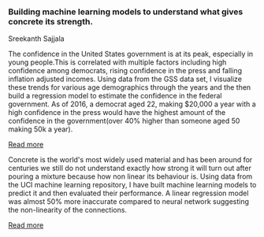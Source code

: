 ### Building machine learning models to understand what gives concrete its strength.

Sreekanth Sajjala


The confidence in the United States government is at its peak, especially in young people.This is correlated with multiple factors including high confidence among democrats, rising confidence in the press and falling inflation adjusted incomes. Using data from the GSS data set, I visualize these trends for various age demographics through the years and the then build a regression model to estimate the confidence in the federal government. As of 2016, a democrat aged 22, making $20,000 a year with a high confidence in the press would have the highest amount of the confidence in the government(over 40% higher than someone aged 50 making 50k a year).

[Read more](https://github.com/ssreekanth2000/project_2/blob/master/report2.md)


Concrete is the world's most widely used material and has been around for centuries we still do not understand exactly how strong it will turn out after pouring a mixture because how non linear its behaviour is. Using data from the UCI machine learning repository, I have built machine learning models to predict it and then evaluated their performance. A linear regression model was almost 50% more inaccurate compared to neural network suggesting the non-linearity of the connections.



[Read more](https://github.com/ssreekanth2000/project3/blob/master/report3.md)
